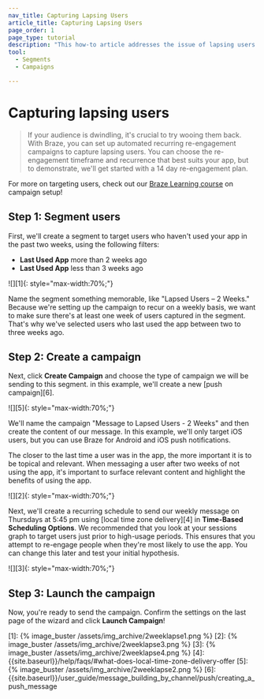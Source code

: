 ```yaml
---
nav_title: Capturing Lapsing Users
article_title: Capturing Lapsing Users
page_order: 1
page_type: tutorial
description: "This how-to article addresses the issue of lapsing users and how to effectively use Braze campaigns to re-engage those users."
tool:
  - Segments
  - Campaigns

---
```


# Capturing lapsing users

> If your audience is dwindling, it's crucial to try wooing them back. With Braze, you can set up automated recurring re-engagement campaigns to capture lapsing users. You can choose the re-engagement timeframe and recurrence that best suits your app, but to demonstrate, we'll get started with a 14 day re-engagement plan.

For more on targeting users, check out our [Braze Learning course](https://learning.braze.com/campaign-setup-delivery-targeting-conversions) on campaign setup!

## Step 1: Segment users

First, we'll create a segment to target users who haven't used your app in the past two weeks, using the following filters:

- **Last Used App** more than 2 weeks ago
- **Last Used App** less than 3 weeks ago

![][1]{: style="max-width:70%;"}

Name the segment something memorable, like "Lapsed Users – 2 Weeks." Because we're setting up the campaign to recur on a weekly basis, we want to make sure there's at least one week of users captured in the segment. That's why we've selected users who last used the app between two to three weeks ago.

## Step 2: Create a campaign

Next, click **Create Campaign** and choose the type of campaign we will be sending to this segment. in this example, we'll create a new [push campaign][6].

![][5]{: style="max-width:70%;"}

We'll name the campaign "Message to Lapsed Users - 2 Weeks" and then create the content of our message. In this example, we'll only target iOS users, but you can use Braze for Android and iOS push notifications. 

The closer to the last time a user was in the app, the more important it is to be topical and relevant. When messaging a user after two weeks of not using the app, it's important to surface relevant content and highlight the benefits of using the app.

![][2]{: style="max-width:70%;"}

Next, we'll create a recurring schedule to send our weekly message on Thursdays at 5:45 pm using [local time zone delivery][4] in **Time-Based Scheduling Options**. We recommended that you look at your sessions graph to target users just prior to high-usage periods. This ensures that you attempt to re-engage people when they're most likely to use the app. You can change this later and test your initial hypothesis.

![][3]{: style="max-width:70%;"}

## Step 3: Launch the campaign

Now, you're ready to send the campaign. Confirm the settings on the last page of the wizard and click **Launch Campaign**!

[1]: {% image_buster /assets/img_archive/2weeklapse1.png %}
[2]: {% image_buster /assets/img_archive/2weeklapse3.png %}
[3]: {% image_buster /assets/img_archive/2weeklapse4.png %}
[4]: {{site.baseurl}}/help/faqs/#what-does-local-time-zone-delivery-offer
[5]: {% image_buster /assets/img_archive/2weeklapse2.png %}
[6]: {{site.baseurl}}/user_guide/message_building_by_channel/push/creating_a_push_message